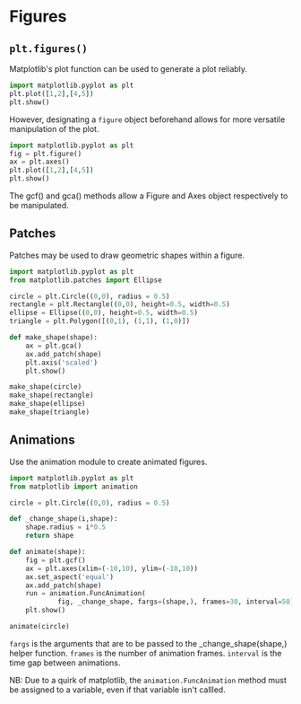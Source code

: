 # Figures

## ```plt.figures()```
Matplotlib's plot function can be used to generate a plot reliably. 
```python
import matplotlib.pyplot as plt
plt.plot([1,2],[4,5])
plt.show()
```
However, designating a ```figure``` object beforehand allows for more versatile manipulation of the plot.
```python
import matplotlib.pyplot as plt
fig = plt.figure()
ax = plt.axes()
plt.plot([1,2],[4,5])
plt.show()
```
The gcf() and gca() methods allow a Figure and Axes object respectively to be manipulated. 

## Patches
Patches may be used to draw geometric shapes within a figure.
```python
import matplotlib.pyplot as plt
from matplotlib.patches import Ellipse

circle = plt.Circle((0,0), radius = 0.5)
rectangle = plt.Rectangle((0,0), height=0.5, width=0.5)
ellipse = Ellipse((0,0), height=0.5, width=0.5)
triangle = plt.Polygon([(0,1), (1,1), (1,0)])

def make_shape(shape):
    ax = plt.gca()
    ax.add_patch(shape)
    plt.axis('scaled')
    plt.show()

make_shape(circle)
make_shape(rectangle)
make_shape(ellipse)
make_shape(triangle)
```

## Animations
Use the animation module to create animated figures.
```python
import matplotlib.pyplot as plt
from matplotlib import animation

circle = plt.Circle((0,0), radius = 0.5)

def _change_shape(i,shape):
    shape.radius = i*0.5
    return shape

def animate(shape):
    fig = plt.gcf()
    ax = plt.axes(xlim=(-10,10), ylim=(-10,10))
    ax.set_aspect('equal')
    ax.add_patch(shape)
    run = animation.FuncAnimation(
            fig, _change_shape, fargs=(shape,), frames=30, interval=50)
    plt.show()

animate(circle)
```
```fargs``` is the arguments that are to be passed to the _change_shape(shape,) helper function.
```frames``` is the number of animation frames.
```interval``` is the time gap between animations.

NB: Due to a quirk of matplotlib, the ```animation.FuncAnimation``` method must be assigned to a variable, even if that variable isn't callled. 
